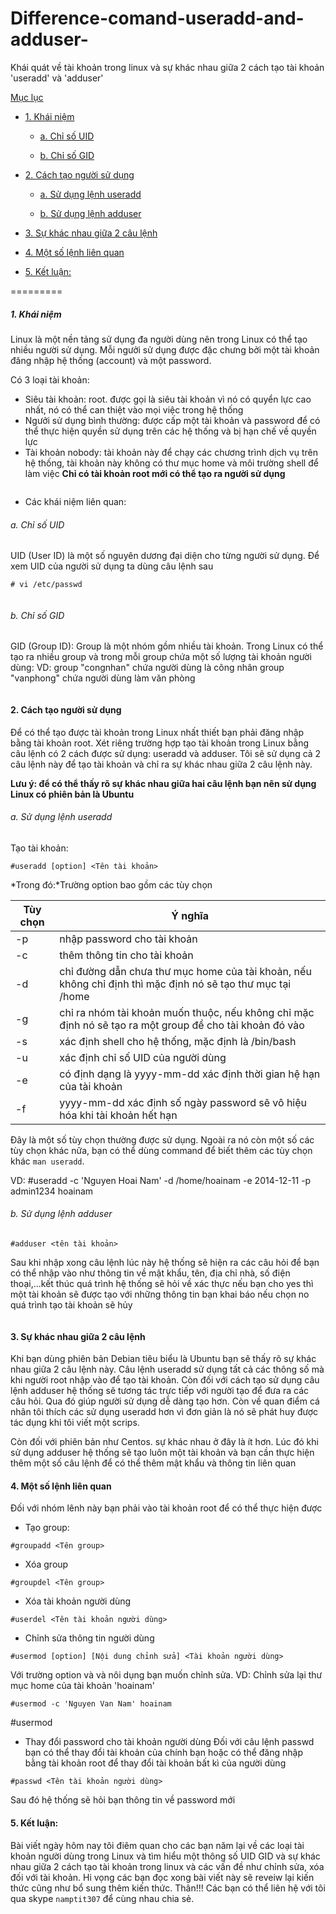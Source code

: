 Difference-comand-useradd-and-adduser-
======================================

Khái quát về tài khoản trong linux và sự khác nhau giữa 2 cách tạo tài khoản 'useradd' và 'adduser'

[Mục lục](#undefined)
				
- [1. Khái niệm](#user-content-1-kh%C3%A1i-ni%E1%BB%87m)
					
    - [a. Chỉ số UID](#user-content-a-ch%E1%BB%89-s%E1%BB%91-uid)
					
    - [b. Chỉ số GID](#user-content-b-ch%E1%BB%89-s%E1%BB%91-gid)
			
- [2. Cách tạo người sử dụng](#user-content-2-c%C3%A1ch-t%E1%BA%A1o-ng%C6%B0%E1%BB%9Di-s%E1%BB%AD-d%E1%BB%A5ng)
					
    - [a. Sử dụng lệnh useradd](#user-content-a-s%E1%BB%AD-d%E1%BB%A5ng-l%E1%BB%87nh-useradd)
					
    - [b. Sử dụng lệnh adduser](#user-content-b-s%E1%BB%AD-d%E1%BB%A5ng-l%E1%BB%87nh-adduser)
			
- [3. Sự khác nhau giữa 2 câu lệnh](#user-content-3-s%E1%BB%B1-kh%C3%A1c-nhau-gi%E1%BB%AFa-2-c%C3%A2u-l%E1%BB%87nh)
			
- [4. Một số lệnh liên quan](#user-content-4-m%E1%BB%99t-s%E1%BB%91-l%E1%BB%87nh-li%C3%AAn-quan)

- [5. Kết luận:](#user-content-5-k%E1%BA%BFt-lu%E1%BA%ADn)

=========
##### 1. Khái niệm
Linux là một nền tảng sử dụng đa người dùng nên trong Linux có thể tạo nhiều người sử dụng. Mỗi ngưởi sử dụng được đặc chưng bởi một tài khoản đăng nhập hệ thống (account) và một password.

Có 3 loại tài khoản: 
- Siêu tài khoản: root. được gọi là siêu tài khoản vì nó có quyển lực cao nhất, nó có thể can thiệt vào mọi việc trong hệ thống
- Ngưởi sử dụng bình thường: được cấp một tài khoản và password để có thể thực hiện quyền sử dụng trên các hệ thống và bị hạn chế về quyền lực
- Tài khoản nobody: tài khoản này để chạy các chương trình dịch vụ trên hệ thống, tài khoản này không có thư mục home và môi trường shell để làm việc
**Chỉ có tài khoản root mới có thể tạo ra người sử dụng**

<img class="image__pic js-image-pic" src="http://i.imgur.com/rgXIDZx.png" alt="" id="screenshot-image">

- Các khái niệm liên quan:

###### a. Chỉ số UID
UID (User ID) là một số nguyên dương đại diện cho từng người sử dụng. Để xem UID của người sử dụng ta dùng câu lệnh sau

```
# vi /etc/passwd
```
<img class="image__pic js-image-pic" src="http://i.imgur.com/QceCKN0.png" alt="" id="screenshot-image">

###### b. Chỉ số GID
GID (Group ID): Group là một nhóm gồm nhiều tài khoản. Trong Linux có thể tạo ra nhiều group và trong mỗi group chứa một số lượng tài khoản người dùng:
VD: group "congnhan" chứa người dùng là công nhân
    group "vanphong" chứa người dùng làm văn phòng

<img class="image__pic js-image-pic" src="http://i.imgur.com/QceCKN0.png" alt="" id="screenshot-image">

#### 2. Cách tạo người sử dụng

Để có thể tạo được tài khoản trong Linux nhất thiết bạn phải đăng nhập bằng tài khoản root. Xét riêng trường hợp tạo tài khoản trong Linux bằng câu lệnh có 2 cách được sử dụng: useradd và adduser. Tôi sẽ sử dụng cả 2 câu lệnh này để tạo tài khoản và chỉ ra sự khác nhau giữa 2 câu lệnh này.

**Lưu ý: để có thể thấy rõ sự khác nhau giữa hai câu lệnh bạn nên sử dụng Linux có phiên bản là Ubuntu**

###### a. Sử dụng lệnh useradd

Tạo tài khoản:
```
#useradd [option] <Tên tài khoản>
```

*Trong đó:*Trường option bao gồm các tùy chọn

|Tùy chọn | Ý nghĩa |
|---------|---------|
|-p | nhập password cho tài khoản |
|-c | thêm thông tin cho tài khoản |
|-d | chỉ đường dẫn chưa thư mục home của tài khoản, nếu không chỉ định thì mặc định nó sẽ tạo thư mục tại /home |
|-g | chỉ ra nhóm tài khoản muốn thuộc, nếu không chỉ mặc định nó sẽ tạo ra một group để cho tài khoản đó vào |
|-s | xác định shell cho hệ thống, mặc định là /bin/bash |
|-u | xác định chỉ số UID của người dùng |
|-e | có định dạng là yyyy-mm-dd xác định thời gian hệ hạn của tài khoản |
|-f | yyyy-mm-dd xác định số ngày password sẽ vô hiệu hóa khi tài khoản hết hạn |

Đây là một số tùy chọn thường được sử dụng. Ngoài ra nó còn một số các tùy chọn khác nữa, bạn có thể dùng command để biết thêm các tùy chọn khác ` man useradd `.

VD: #useradd -c 'Nguyen Hoai Nam' -d /home/hoainam -e 2014-12-11 -p admin1234 hoainam

###### b. Sử dụng lệnh adduser

```
#adduser <tên tài khoản>
```
Sau khi nhập xong câu lệnh lúc này hệ thống sẽ hiện ra các câu hỏi để bạn có thể nhập vào như thông tin về mật khẩu, tên, địa chỉ nhà, số điện thoại,...kết thúc quá trình hệ thống sẽ hỏi về xác thực nếu bạn cho yes thì  một tài khoản sẽ được tạo với những thông tin bạn khai báo nếu chọn no quá trình tạo tài khoản sẽ hủy

<img class="image__pic js-image-pic" src="http://i.imgur.com/JSFKSIC.png" alt="" id="screenshot-image">

#### 3. Sự khác nhau giữa 2 câu lệnh

  Khi bạn dùng phiên bản Debian tiêu biểu là Ubuntu bạn sẽ thấy rõ sự khác nhau giữa 2 câu lệnh này. Câu lệnh useradd sử dụng tất cả các thông số mà khi người root nhập vào để tạo tài khoản. Còn đối với cách tạo sử dụng câu lệnh adduser hệ thống sẽ tương tác trực tiếp với người tạo để đưa ra các câu hỏi. Qua đó giúp người sử dụng dễ dàng tạo hơn. Còn về quan điểm cá nhân tôi thích các sử dụng useradd hơn vì đơn giản là nó sẽ phát huy được tác dụng khi tôi viết một scrips.
  
  Còn đối với phiên bản như Centos. sự khác nhau ở đây là ít hơn. Lúc đó khi sử dụng adduser hệ thống sẽ tạo luôn một tài khoản và bạn cần thực hiện thêm một số câu lệnh để có thể thêm mật khẩu và thông tin liên quan

#### 4. Một số lệnh liên quan

Đối với nhóm lênh này bạn phải vào tài khoản root để có thể thực hiện được

- Tạo group:
```
#groupadd <Tên group>
```
- Xóa group
```
#groupdel <Tên group>
```
- Xóa tài khoản người dùng
```
#userdel <Tên tài khoản người dùng>
```
- Chỉnh sửa thông tin người dùng
```
#usermod [option] [Nội dung chỉnh sửa] <Tài khoản người dùng>
```
Với trường option và và nôi dụng bạn muốn chỉnh sửa.
VD: Chỉnh sửa lại thư mục home của tài khoản 'hoainam'
```
#usermod -c 'Nguyen Van Nam' hoainam
```

#usermod
- Thay đổi password cho tài khoản người dùng
Đối với câu lệnh passwd bạn có thể thay đổi tài khoản của chính bạn hoặc có thể đăng nhập bằng tài khoản root để thay đổi tài khoản bất kì của người dùng
```
#passwd <Tên tài khoản người dùng>
```
Sau đó hệ thống sẽ hỏi bạn thông tin về password mới

#### 5. Kết luận:

Bài viết ngày hôm nay tôi điêm quan cho các bạn năm lại về các loại tài khoản người dùng trong Linux và tìm hiểu một thông số UID GID và sự khác nhau giữa 2 cách tạo tài khoản trong linux và các vấn đề như chỉnh sửa, xóa đối với tài khoản. Hi vọng các bạn đọc xong bài viết này sẽ reveiw lại kiến thức cũng như bổ sung thêm kiến thức. Thân!!!
Các bạn có thể liên hệ với tôi qua skype `namptit307` để cùng nhau chia sẻ.












